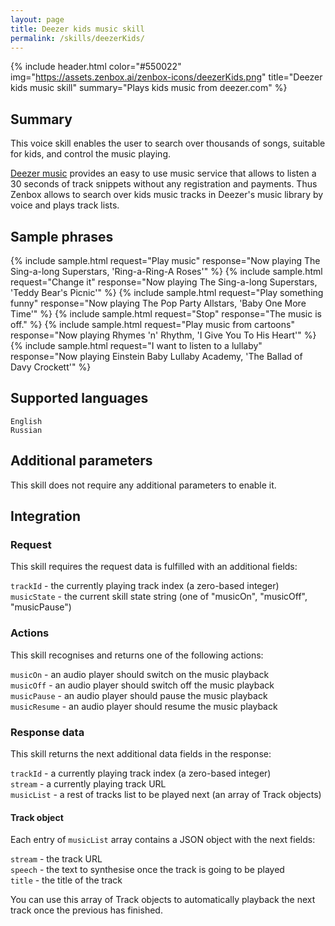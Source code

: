 ```yaml
---
layout: page
title: Deezer kids music skill
permalink: /skills/deezerKids/
---
```


{% include header.html color="#550022" img="https://assets.zenbox.ai/zenbox-icons/deezerKids.png" title="Deezer kids music skill" summary="Plays kids music from deezer.com" %}

## Summary
This voice skill enables the user to search over thousands of songs, suitable for kids, and control the music playing.

[Deezer music](http://deezer.com) provides an easy to use music service that allows to listen a 30 seconds of track snippets without any registration
and payments. Thus Zenbox allows to search over kids music tracks in Deezer\'s music library by voice and plays track lists.


## Sample phrases
{% include sample.html request="Play music" response="Now playing The Sing-a-long Superstars, 'Ring-a-Ring-A Roses'" %}
{% include sample.html request="Change it" response="Now playing The Sing-a-long Superstars, 'Teddy Bear's Picnic'" %}
{% include sample.html request="Play something funny" response="Now playing The Pop Party Allstars, 'Baby One More Time'" %}
{% include sample.html request="Stop" response="The music is off." %}
{% include sample.html request="Play music from cartoons" response="Now playing Rhymes 'n' Rhythm, 'I Give You To His Heart'" %}
{% include sample.html request="I want to listen to a lullaby" response="Now playing Einstein Baby Lullaby Academy, 'The Ballad of Davy Crockett'" %}

## Supported languages
`English`  
`Russian`

## Additional parameters
This skill does not require any additional parameters to enable it.

## Integration

### Request
This skill requires the request data is fulfilled with an additional fields:

`trackId` - the currently playing track index (a zero-based integer)  
`musicState` - the current skill state string (one of "musicOn", "musicOff", "musicPause")

### Actions
This skill recognises and returns one of the following actions:

`musicOn` - an audio player should switch on the music playback  
`musicOff` - an audio player should switch off the music playback  
`musicPause` - an audio player should pause the music playback  
`musicResume` - an audio player should resume the music playback

### Response data
This skill returns the next additional data fields in the response:

`trackId` - a currently playing track index (a zero-based integer)  
`stream` - a currently playing track URL  
`musicList` - a rest of tracks list to be played next (an array of Track objects)  

#### Track object
Each entry of `musicList` array contains a JSON object with the next fields:

`stream` - the track URL  
`speech` - the text to synthesise once the track is going to be played  
`title` - the title of the track

You can use this array of Track objects to automatically playback the next track once the previous has finished.